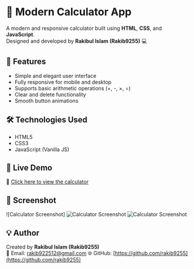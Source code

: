 # 🧮 Modern Calculator App

A modern and responsive calculator built using **HTML**, **CSS**, and **JavaScript**.  
Designed and developed by **Rakibul Islam (Rakib9255)** 💻

## 🌟 Features
- Simple and elegant user interface  
- Fully responsive for mobile and desktop  
- Supports basic arithmetic operations (+, -, ×, ÷)  
- Clear and delete functionality  
- Smooth button animations  

## 🛠️ Technologies Used
- HTML5  
- CSS3  
- JavaScript (Vanilla JS)

## 🚀 Live Demo
🔗 [Click here to view the calculator](https://rakib9255.github.io/calculator-app)

## 📸 Screenshot
![Calculator Screenshot] ![Calculator Screenshot](screenshot.png)
![Calculator Screenshot](https://via.placeholder.com/600x400?text=Modern+Calculator)


## 💡 Author
Created by **Rakibul Islam (Rakib9255)**  
📧 Email: rakib922512@gmail.com 
🌐 GitHub: [https://github.com/rakib9255](https://github.com/rakib9255)
